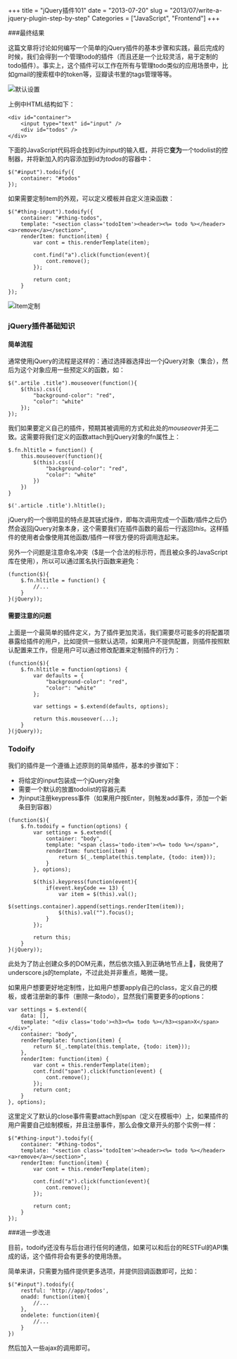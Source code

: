 +++
title = "jQuery插件101"
date = "2013-07-20"
slug = "2013/07/write-a-jquery-plugin-step-by-step"
Categories = ["JavaScript", "Frontend"]
+++

###最终结果

这篇文章将讨论如何编写一个简单的jQuery插件的基本步骤和实践，最后完成的时候，我们会得到一个管理todo的插件（而且还是一个比较灵活，易于定制的todo插件）。事实上，这个插件可以工作在所有与管理todo类似的应用场景中，比如gmail的搜索框中的token等，豆瓣读书里的tags管理等等。

![默认设置](/images/2013/07/todo-origin.resized.png)

上例中HTML结构如下：

```
<div id="container">
    <input type="text" id="input" />
    <div id="todos" />
</div>
```

下面的JavaScript代码将会找到id为*input*的输入框，并将它**变为**一个todolist的控制器，并将新加入的内容添加到id为*todos*的容器中：

```
$("#input").todoify({
	container: "#todos"
});
```

如果需要定制item的外观，可以定义模板并自定义渲染函数：

```
$("#thing-input").todoify({
    container: "#thing-todos",
    template: "<section class='todoItem'><header><%= todo %></header><a>remove</a></section>",
    renderItem: function(item) {
        var cont = this.renderTemplate(item);

        cont.find("a").click(function(event){
            cont.remove();
        });

        return cont;
    }
});
```

![Item定制](/images/2013/07/todo-customized.resized.png)

### jQuery插件基础知识

#### 简单流程
通常使用jQuery的流程是这样的：通过选择器选择出一个jQuery对象（集合），然后为这个对象应用一些预定义的函数，如：

```
$(".artile .title").mouseover(function(){
	$(this).css({
		"background-color": "red",
		"color": "white"
	});
});
```

我们如果要定义自己的插件，预期其被调用的方式和此处的*mouseover*并无二致。这需要将我们定义的函数attach到jQuery对象的fn属性上：

```
$.fn.hltitle = function() {
	this.mouseover(function(){
		$(this).css({
			"background-color": "red",
		 	"color": "white"
		})
	})
}

$('.article .title').hltitle();
```

jQuery的一个很明显的特点是其链式操作，即每次调用完成一个函数/插件之后仍然会返回jQuery对象本身，这个需要我们在插件函数的最后一行返回*this*。这样插件的使用者会像使用其他函数/插件一样很方便的将调用连起来。

另外一个问题是注意命名冲突（$是一个合法的标示符，而且被众多的JavaScript库在使用），所以可以通过匿名执行函数来避免：

```
(function($){
	$.fn.hltitle = function() {
		//...
	}
}(jQuery));
```

#### 需要注意的问题

上面是一个最简单的插件定义，为了插件更加灵活，我们需要尽可能多的将配置项暴露给插件的用户，比如提供一些默认选项，如果用户不提供配置，则插件按照默认配置来工作，但是用户可以通过修改配置来定制插件的行为：

```
(function($){
	$.fn.hltitle = function(options) {
		var defaults = {
			"background-color": "red",
		 	"color": "white"				
		};
		
		var settings = $.extend(defaults, options);
		
		return this.mouseover(...);
	}
}(jQuery));

```

### Todoify

我们的插件是一个遵循上述原则的简单插件，基本的步骤如下：

-	将给定的input包装成一个jQuery对象
-	需要一个默认的放置todolist的容器元素
-	为input注册keypress事件（如果用户按Enter，则触发add事件，添加一个新条目到容器）

```
(function($){
    $.fn.todoify = function(options) {
        var settings = $.extend({
            container: "body",
            template: "<span class='todo-item'><%= todo %></span>",
            renderItem: function(item) {
	            return $(_.template(this.template, {todo: item}));
            }
        }, options);

        $(this).keypress(function(event){
            if(event.keyCode == 13) {
                var item = $(this).val();
                $(settings.container).append(settings.renderItem(item));
                $(this).val("").focus();
            }
        });

        return this;
    }
}(jQuery));
```

此处为了防止创建众多的DOM元素，然后依次插入到正确地节点上，我使用了underscore.js的template，不过此处并非重点，略微一提。

如果用户想要更好地定制性，比如用户想要apply自己的class，定义自己的模板，或者注册新的事件（删除一条todo），显然我们需要更多的options：

```
var settings = $.extend({
    data: [],
    template: "<div class='todo'><h3><%= todo %></h3><span>X</span></div>",
    container: "body",
    renderTemplate: function(item) {
        return $(_.template(this.template, {todo: item}));
    },
    renderItem: function(item) {
        var cont = this.renderTemplate(item);
        cont.find("span").click(function(event) {
            cont.remove();
        });
        return cont;
    }
}, options);
```

这里定义了默认的close事件需要attach到span（定义在模板中）上，如果插件的用户需要自己绘制模板，并且注册事件，那么会像文章开头的那个实例一样：

```
$("#thing-input").todoify({
    container: "#thing-todos",
    template: "<section class='todoItem'><header><%= todo %></header><a>remove</a></section>",
    renderItem: function(item) {
        var cont = this.renderTemplate(item);

        cont.find("a").click(function(event){
            cont.remove();
        });

        return cont;
    }
});
```

###进一步改进

目前，todoify还没有与后台进行任何的通信，如果可以和后台的RESTFul的API集成的话，这个插件将会有更多的使用场景。

简单来讲，只需要为插件提供更多选项，并提供回调函数即可，比如：

```
$("#input").todoify({
	restful: 'http://app/todos',
	onadd: function(item){
		//...
	},
	ondelete: function(item){
		//...
	}
})
```

然后加入一些ajax的调用即可。
